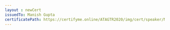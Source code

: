 ```yaml
--- 
layout : newCert 
issuedTo: Manish Gupta
certificatePath: https://certifyme.online/ATAGTR2020/img/cert/speaker/ManishGupta_a6974.png
--- 
```

